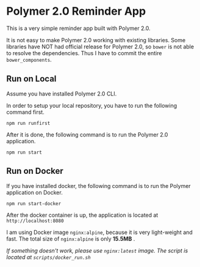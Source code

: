 # Polymer 2.0 Reminder App

This is a very simple reminder app built with Polymer 2.0.

It is not easy to make Polymer 2.0 working with existing libraries. Some libraries have NOT had official release for Polymer 2.0, so `bower` is not able to resolve the dependencies. Thus I have to commit the entire `bower_components`.

## Run on Local

Assume you have installed Polymer 2.0 CLI.

In order to setup your local repository, you have to run the following command first.

```shell
npm run runfirst
```

After it is done, the following command is to run the Polymer 2.0 application.

```shell
npm run start
```

## Run on Docker

If you have installed docker, the following command is to run the Polymer application on Docker.

```shell
npm run start-docker
```

After the docker container is up, the application is located at `http://localhost:8080`

I am using Docker image `nginx:alpine`, because it is very light-weight and fast. The total size of `nginx:alpine` is only **15.5MB** .

*If something doesn't work, please use `nginx:latest` image. The script is located at `scripts/docker_run.sh`*
